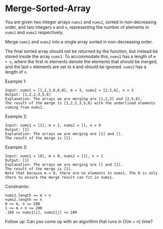 # Merge-Sorted-Array

You are given two integer arrays ```nums1``` and ```nums2```, sorted in non-decreasing order, and two integers ```m``` and ```n```, representing the number of elements in ```nums1``` and ```nums2``` respectively.

Merge ```nums1``` and ```nums2``` into a single array sorted in non-decreasing order.

The final sorted array should not be returned by the function, but instead be stored inside the array ```nums1```. To accommodate this, ```nums1``` has a length of ```m + n```, where the first m elements denote the elements that should be merged, and the last ```n``` elements are set to ```0``` and should be ignored. ```nums2``` has a length of ```n```.

 

Example 1:
```
Input: nums1 = [1,2,3,0,0,0], m = 3, nums2 = [2,5,6], n = 3
Output: [1,2,2,3,5,6]
Explanation: The arrays we are merging are [1,2,3] and [2,5,6].
The result of the merge is [1,2,2,3,5,6] with the underlined elements coming from nums1.
```
Example 2:
```
Input: nums1 = [1], m = 1, nums2 = [], n = 0
Output: [1]
Explanation: The arrays we are merging are [1] and [].
The result of the merge is [1].
```
Example 3:
```
Input: nums1 = [0], m = 0, nums2 = [1], n = 1
Output: [1]
Explanation: The arrays we are merging are [] and [1].
The result of the merge is [1].
Note that because m = 0, there are no elements in nums1. The 0 is only there to ensure the merge result can fit in nums1.
 ```

Constraints:
```
nums1.length == m + n
nums2.length == n
0 <= m, n <= 200
1 <= m + n <= 200
-109 <= nums1[i], nums2[j] <= 109
 ```

Follow up: Can you come up with an algorithm that runs in O(m + n) time?
